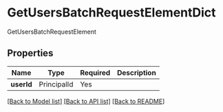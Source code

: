 # GetUsersBatchRequestElementDict

GetUsersBatchRequestElement

## Properties
| Name | Type | Required | Description |
| ------------ | ------------- | ------------- | ------------- |
**userId** | PrincipalId | Yes |  |


[[Back to Model list]](../../../README.md#models-v2-link) [[Back to API list]](../../README.md#documentation-for-api-endpoints) [[Back to README]](../../README.md)
